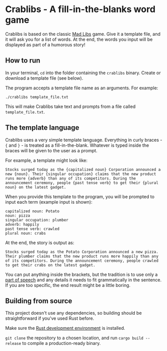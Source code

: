 # Crablibs - A fill-in-the-blanks word game

Crablibs is based on the classic [Mad Libs](https://en.wikipedia.org/wiki/Mad_Libs) game. Give it a template file, and it will ask you for a list of words. At the end, the words you input will be displayed as part of a humorous story!

## How to run

In your terminal, ``cd`` into the folder containing the ``crablibs`` binary. Create or download a template file (see below).

The program accepts a template file name as an arguments. For example:

``./crablibs template_file.txt``

This will make Crablibs take text and prompts from a file called ``template_file.txt``.

## The template language

Crablibs uses a very simple template language. Everything in curly braces - ``{`` and ``}`` - is treated as a fill-in-the-blank. Whatever is typed inside the braces will be given to the user as a prompt.

For example, a template might look like:

``
Stocks surged today as the {capitalized noun} Corporation announced a new {noun}. Their {singular occupation} claims that the new product runs more {adverb} than any of its competitors. During the announcement ceremony, people {past tense verb} to get their {plural noun} on the latest gadget.
``

When you provide this template to the program, you will be prompted to input each term (example input is shown):

```
capitalized noun: Potato
noun: pizza
singular occupation: plumber
adverb: happily
past tense verb: crawled
plural noun: crabs
```

At the end, the story is output as:

``
Stocks surged today as the Potato Corporation announced a new pizza. Their plumber claims that the new product runs more happily than any of its competitors. During the announcement ceremony, people crawled to get their crabs on the latest gadget.
``

You can put anything inside the brackets, but the tradition is to use only a [part of speech](https://www.butte.edu/departments/cas/tipsheets/grammar/parts_of_speech.html) and any details it needs to fit grammatically in the sentence. If you are too specific, the end result might be a little boring.

## Building from source

This project doesn't use any dependencies, so building should be straightforward if you've used Rust before.

Make sure the [Rust development environment](https://www.rust-lang.org/learn/get-started) is installed.

``git clone`` the repository to a chosen location, and run ``cargo build --release`` to compile a production-ready binary.
